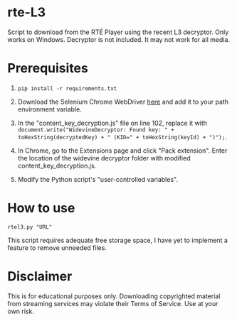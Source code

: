 # rte-L3
Script to download from the RTÉ Player using the recent L3 decryptor. Only works on Windows. Decryptor is not included.
It may not work for all media.

# Prerequisites

1. `pip install -r requirements.txt`

2. Download the Selenium Chrome WebDriver [here](https://chromedriver.chromium.org/downloads) and add it to your path environment variable.

3. In the "content_key_decryption.js" file on line 102, replace it with `document.write("WidevineDecryptor: Found key: " + toHexString(decryptedKey) + " (KID=" + toHexString(keyId) + ")");`.

4. In Chrome, go to the Extensions page and click "Pack extension". Enter the location of the widevine decryptor folder with modified content_key_decryption.js.

5. Modify the Python script's "user-controlled variables".

# How to use
`rtel3.py "URL"`

This script requires adequate free storage space, I have yet to implement a feature to remove unneeded files.

# Disclaimer
This is for educational purposes only. Downloading copyrighted material from streaming services may violate their Terms of Service. Use at your own risk.
